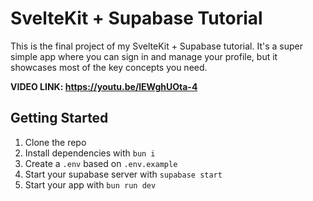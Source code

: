 # SvelteKit + Supabase Tutorial

This is the final project of my SvelteKit + Supabase tutorial. It's a super simple app where you can sign in and manage your profile, but it showcases most of the key concepts you need.

**VIDEO LINK: https://youtu.be/lEWghUOta-4**

## Getting Started

1. Clone the repo
2. Install dependencies with `bun i`
3. Create a `.env` based on `.env.example`
4. Start your supabase server with `supabase start`
5. Start your app with `bun run dev`